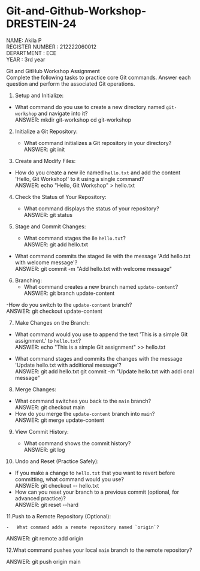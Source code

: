 # Git-and-Github-Workshop-DRESTEIN-24<br>
NAME:  Akila P<br>
REGISTER NUMBER :  212222060012<br>
DEPARTMENT :  ECE<br>
YEAR :  3rd year<br>

Git and GitHub Workshop Assignment  
Complete the following tasks to practice core Git commands. Answer each question and perform the associated Git operations.  
 
1. Setup and Initialize:  
- 	What command do you use to create a new directory named `git-workshop` and navigate into it?  
ANSWER: mkdir git-workshop                   cd git-workshop 
 
2. Initialize a Git Repository:  
	- 	What command initializes a Git repository in your directory?  
ANSWER: git init 
 
3. Create and Modify Files:  
- 	How do you create a new ile named `hello.txt` and add the content 'Hello, Git Workshop!' to it using a single command?  
ANSWER: echo "Hello, Git Workshop" > hello.txt 
 
4. Check the Status of Your Repository:  
	- 	What command displays the status of your repository?  
ANSWER: git status 
 
5. Stage and Commit Changes:  
	- 	What command stages the ile `hello.txt`?   
ANSWER: git add hello.txt 
 
- What command commits the staged ile with the message 'Add hello.txt with welcome message'?  
ANSWER: git commit -m "Add hello.txt with welcome message" 
 
6. Branching:  
	- 	What command creates a new branch named `update-content`?  
ANSWER: git branch update-content 
 
-How do you switch to the `update-content` branch?  
ANSWER: git checkout update-content 
 
7. Make Changes on the Branch:  
- 	What command would you use to append the text 'This is a simple Git assignment.' to `hello.txt`?  
ANSWER: echo "This is a simple Git assignment" >> hello.txt 
 
- 	What command stages and commits the changes with the message 'Update hello.txt with additional message'?  
ANSWER: git add hello.txt git commit -m "Update hello.txt with addi onal message" 
 
8. Merge Changes:  
-	What command switches you back to the `main` branch?  
ANSWER: git checkout main 
-	How do you merge the `update-content` branch into `main`?  
ANSWER: git merge update-content 
 
9. View Commit History:  
	- 	What command shows the commit history?  
ANSWER: git log 
 
10. Undo and Reset (Practice Safely):  
- 	If you make a change to `hello.txt` that you want to revert before committing, what command would you use?  
ANSWER: git checkout -- hello.txt 
- 	How can you reset your branch to a previous commit (optional, for advanced practice)?  
ANSWER: git reset --hard <commit-hash> 
 
11.Push to a Remote Repository (Optional):  
 
	- 	What command adds a remote repository named `origin`?  
ANSWER: git remote add origin <repository-url> 
 
12.What command pushes your local `main` branch to the remote repository? 
 
ANSWER: git push origin main 
